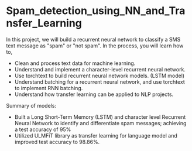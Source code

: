 # Spam_detection_using_NN_and_Transfer_Learning

In this project, we will build a recurrent neural network to classify a SMS text message as "spam" or "not spam". In the process, you will learn how to,

- Clean and process text data for machine learning.
- Understand and implement a character-level recurrent neural network.
- Use torchtext to build recurrent neural network models. (LSTM model)
- Understand batching for a recurrent neural network, and use torchtext to implement RNN batching.
- Understand how transfer learning can be applied to NLP projects.

Summary of models:

- Built a Long Short-Term Memory (LSTM) and character level Recurrent Neural Network to identify and differentiate spam messages; achieving a test accuracy of 95%
- Utilized ULMFiT library as transfer learning for language model and improved test accuracy to 98.86%.
